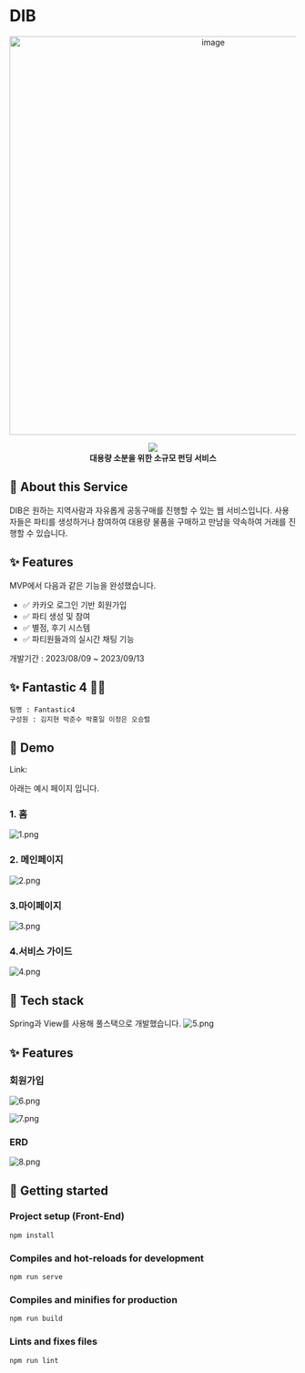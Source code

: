 

# DIB

<div align="center">

<img width="700" alt="image" src="https://github.com/likelion-fantastic4/fantastic-wiki/assets/123791415/6f4382d7-c199-41d3-939d-5781dddbaab7">

![](src="https://github.com/likelion-fantastic4/fantastic-wiki/assets/123791415/6f4382d7-c199-41d3-939d-5781dddbaab7")
<br/>
<b>대용량 소분을 위한 소규모 펀딩 서비스</b>

</div>





## 🐶 About this Service 

DIB은 원하는 지역사람과 자유롭게 공동구매를 진행할 수 있는 웹 서비스입니다. 사용자들은 파티를 생성하거나 참여하여 대용량 물품을 구매하고 만남을 약속하여 거래를 진행할 수 있습니다.


## ✨ Features


MVP에서 다음과 같은 기능을 완성했습니다.

- ✅ 카카오 로그인 기반 회원가입
- ✅ 파티 생성 및 참여
- ✅ 별점, 후기 시스템
- ✅ 파티원들과의 실시간 채팅 기능

개발기간 : 2023/08/09 ~ 2023/09/13


## ✨ Fantastic 4 🦸‍♂️ 

```
팀명 : Fantastic4
구성원 : 김지현 박준수 박홍일 이정은 오승렬
```

## 🔗 Demo

Link: 

아래는 예시 페이지 입니다.

### 1. 홈
![1.png](ReadmeImages%2F1.png)

### 2. 메인페이지
![2.png](ReadmeImages%2F2.png)

### 3.마이페이지
![3.png](ReadmeImages%2F3.png)

### 4.서비스 가이드
![4.png](ReadmeImages%2F4.png)



## 🔨 Tech stack
Spring과 View를 사용해 풀스택으로 개발했습니다.
![5.png](ReadmeImages%2F5.png)


## ✨ Features

### 회원가입
![6.png](ReadmeImages%2F6.png)

![7.png](ReadmeImages%2F7.png)

### ERD
![8.png](ReadmeImages%2F8.png)



## 🏃 Getting started

### Project setup (Front-End)
```
npm install
```

### Compiles and hot-reloads for development
```
npm run serve
```

### Compiles and minifies for production
```
npm run build
```

### Lints and fixes files
```
npm run lint
```
